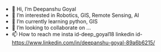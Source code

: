 - 👋 Hi, I’m Deepanshu Goyal
- 👀 I’m interested in Robotics, GIS, Remote Sensing, AI
- 🌱 I’m currently learning python, GIS
- 💞️ I’m looking to collaborate on ...
- 📫 How to reach me insta id-deep_goyal18 
linkedin id-https://www.linkedin.com/in/deepanshu-goyal-89a6b6215/

<!---
deepgoyal19/deepgoyal19 is a ✨ special ✨ repository because its `README.md` (this file) appears on your GitHub profile.
You can click the Preview link to take a look at your changes.
--->
